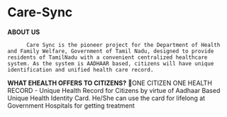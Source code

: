 # Care-Sync
**ABOUT US**

          Care Sync is the pioneer project for the Department of Health and Family Welfare, Government of Tamil Nadu, designed to provide residents of TamilNadu with a convenient centralized healthcare system. As the system is AADHAAR based, citizens will have unique identification and unified health care record.

**WHAT EHEALTH OFFERS TO CITIZENS?**
              📌ONE CITIZEN ONE HEALTH RECORD - Unique Health Record for Citizens by virtue of Aadhaar Based Unique Health Identity Card. 
                                                 He/She can use the card for lifelong at Government Hospitals for getting treatment


              
